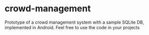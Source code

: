 # crowd-management
Prototype of a crowd management system with a sample SQLite DB, implemented in Android. Feel free to use the code in your projects
